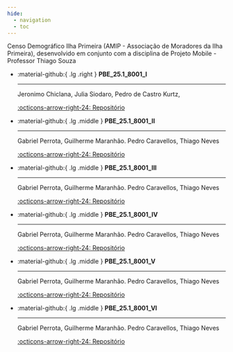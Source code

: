 ```yaml
---
hide:
  - navigation
  - toc
---  
```

Censo Demográfico Ilha Primeira (AMIP - Associação de Moradores da Ilha Primeira), desenvolvido em conjunto com a disciplina de Projeto Mobile - Professor Thiago Souza 

<div class="grid cards" markdown>

-   :material-github:{ .lg .right } __PBE_25.1_8001_I__

    ---

    Jeronimo Chiclana, Julia Siodaro, Pedro de Castro Kurtz,

    [:octicons-arrow-right-24: Repositório](https://github.com/Projetos-de-Extensao/PBE_25.1_8001_I)

-   :material-github:{ .lg .middle } __PBE_25.1_8001_II__

    ---

    Gabriel Perrota, Guilherme Maranhão. Pedro Caravellos, Thiago Neves

    [:octicons-arrow-right-24: Repositório](https://github.com/Projetos-de-Extensao/PBE_25.1_8001_II_Simblissima)

-   :material-github:{ .lg .middle } __PBE_25.1_8001_III__

    ---

    Gabriel Perrota, Guilherme Maranhão. Pedro Caravellos, Thiago Neves

    [:octicons-arrow-right-24: Repositório](https://github.com/Projetos-de-Extensao/PBE_25.1_8001_III)

-   :material-github:{ .lg .middle } __PBE_25.1_8001_IV__

    ---

    Gabriel Perrota, Guilherme Maranhão. Pedro Caravellos, Thiago Neves

    [:octicons-arrow-right-24: Repositório](https://github.com/Projetos-de-Extensao/PBE_25.1_8001_IV)

-   :material-github:{ .lg .middle } __PBE_25.1_8001_V__

    ---

    Gabriel Perrota, Guilherme Maranhão. Pedro Caravellos, Thiago Neves

    [:octicons-arrow-right-24: Repositório](https://github.com/Projetos-de-Extensao/PBE_25.1_8001_V)

-   :material-github:{ .lg .middle } __PBE_25.1_8001_VI__

    ---

    Gabriel Perrota, Guilherme Maranhão. Pedro Caravellos, Thiago Neves

    [:octicons-arrow-right-24: Repositório](https://github.com/Projetos-de-Extensao/PBE_25.1_8001_VI)


</div>